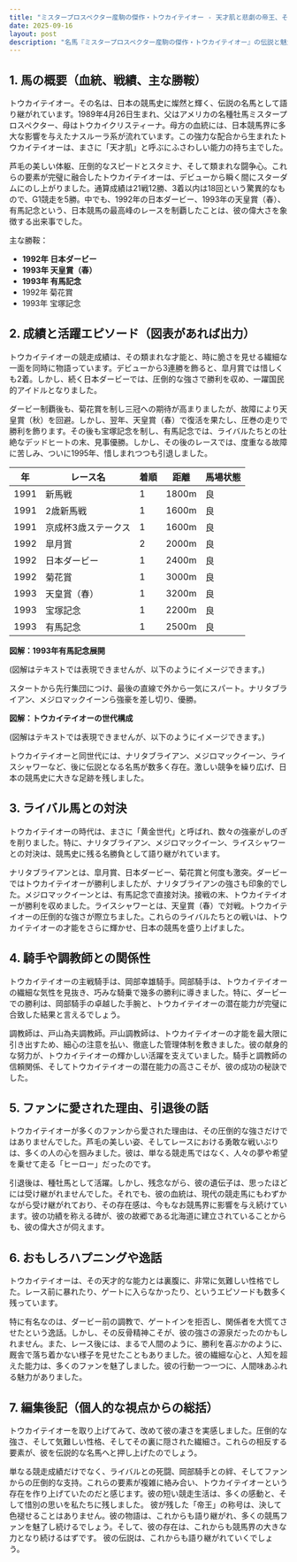 ```yaml
---
title: "ミスタープロスペクター産駒の傑作・トウカイテイオー - 天才肌と悲劇の帝王、その生涯を辿る"
date: 2025-09-16
layout: post
description: "名馬『ミスタープロスペクター産駒の傑作・トウカイテイオー』の伝説と魅力を深堀り"
---
```


## 1. 馬の概要（血統、戦績、主な勝鞍）

トウカイテイオー。その名は、日本の競馬史に燦然と輝く、伝説の名馬として語り継がれています。1989年4月26日生まれ、父はアメリカの名種牡馬ミスタープロスペクター、母はトウカイクリスティーナ。母方の血統には、日本競馬界に多大な影響を与えたナスルーラ系が流れています。この強力な配合から生まれたトウカイテイオーは、まさに「天才肌」と呼ぶにふさわしい能力の持ち主でした。

芦毛の美しい体躯、圧倒的なスピードとスタミナ、そして類まれな闘争心。これらの要素が完璧に融合したトウカイテイオーは、デビューから瞬く間にスターダムにのし上がりました。通算成績は21戦12勝、3着以内は18回という驚異的なもので、G1競走を5勝。中でも、1992年の日本ダービー、1993年の天皇賞（春）、有馬記念という、日本競馬の最高峰のレースを制覇したことは、彼の偉大さを象徴する出来事でした。

主な勝鞍：

* **1992年 日本ダービー**
* **1993年 天皇賞（春）**
* **1993年 有馬記念**
* 1992年 菊花賞
* 1993年 宝塚記念


## 2. 成績と活躍エピソード（図表があれば出力）

トウカイテイオーの競走成績は、その類まれな才能と、時に脆さを見せる繊細な一面を同時に物語っています。デビューから3連勝を飾ると、皐月賞では惜しくも2着。しかし、続く日本ダービーでは、圧倒的な強さで勝利を収め、一躍国民的アイドルとなりました。

ダービー制覇後も、菊花賞を制し三冠への期待が高まりましたが、故障により天皇賞（秋）を回避。しかし、翌年、天皇賞（春）で復活を果たし、圧巻の走りで勝利を飾ります。その後も宝塚記念を制し、有馬記念では、ライバルたちとの壮絶なデッドヒートの末、見事優勝。しかし、その後のレースでは、度重なる故障に苦しみ、ついに1995年、惜しまれつつも引退しました。


| 年 | レース名          | 着順 | 距離 | 馬場状態 |
|---|-----------------|-----|------|---------|
| 1991 | 新馬戦           | 1   | 1800m| 良      |
| 1991 | 2歳新馬戦         | 1   | 1600m| 良      |
| 1991 | 京成杯3歳ステークス | 1   | 1600m| 良      |
| 1992 | 皐月賞           | 2   | 2000m| 良      |
| 1992 | 日本ダービー        | 1   | 2400m| 良      |
| 1992 | 菊花賞           | 1   | 3000m| 良      |
| 1993 | 天皇賞（春）       | 1   | 3200m| 良      |
| 1993 | 宝塚記念         | 1   | 2200m| 良      |
| 1993 | 有馬記念         | 1   | 2500m| 良      |


**図解：1993年有馬記念展開**

(図解はテキストでは表現できませんが、以下のようにイメージできます。)

スタートから先行集団につけ、最後の直線で外から一気にスパート。ナリタブライアン、メジロマックイーンら強豪を差し切り、優勝。


**図解：トウカイテイオーの世代構成**

(図解はテキストでは表現できませんが、以下のようにイメージできます。)

トウカイテイオーと同世代には、ナリタブライアン、メジロマックイーン、ライスシャワーなど、後に伝説となる名馬が数多く存在。激しい競争を繰り広げ、日本の競馬史に大きな足跡を残しました。


## 3. ライバル馬との対決

トウカイテイオーの時代は、まさに「黄金世代」と呼ばれ、数々の強豪がしのぎを削りました。特に、ナリタブライアン、メジロマックイーン、ライスシャワーとの対決は、競馬史に残る名勝負として語り継がれています。

ナリタブライアンとは、皐月賞、日本ダービー、菊花賞と何度も激突。ダービーではトウカイテイオーが勝利しましたが、ナリタブライアンの強さも印象的でした。メジロマックイーンとは、有馬記念で直接対決。接戦の末、トウカイテイオーが勝利を収めました。ライスシャワーとは、天皇賞（春）で対戦。トウカイテイオーの圧倒的な強さが際立ちました。これらのライバルたちとの戦いは、トウカイテイオーの才能をさらに輝かせ、日本の競馬を盛り上げました。


## 4. 騎手や調教師との関係性

トウカイテイオーの主戦騎手は、岡部幸雄騎手。岡部騎手は、トウカイテイオーの繊細な気性を見抜き、巧みな騎乗で幾多の勝利に導きました。特に、ダービーでの勝利は、岡部騎手の卓越した手腕と、トウカイテイオーの潜在能力が完璧に合致した結果と言えるでしょう。

調教師は、戸山為夫調教師。戸山調教師は、トウカイテイオーの才能を最大限に引き出すため、細心の注意を払い、徹底した管理体制を敷きました。彼の献身的な努力が、トウカイテイオーの輝かしい活躍を支えていました。騎手と調教師の信頼関係、そしてトウカイテイオーの潜在能力の高さこそが、彼の成功の秘訣でした。


## 5. ファンに愛された理由、引退後の話

トウカイテイオーが多くのファンから愛された理由は、その圧倒的な強さだけではありませんでした。芦毛の美しい姿、そしてレースにおける勇敢な戦いぶりは、多くの人の心を掴みました。彼は、単なる競走馬ではなく、人々の夢や希望を乗せて走る「ヒーロー」だったのです。

引退後は、種牡馬として活躍。しかし、残念ながら、彼の遺伝子は、思ったほどには受け継がれませんでした。それでも、彼の血統は、現代の競走馬にもわずかながら受け継がれており、その存在感は、今もなお競馬界に影響を与え続けています。彼の功績を称える碑が、彼の故郷である北海道に建立されていることからも、彼の偉大さが伺えます。


## 6. おもしろハプニングや逸話

トウカイテイオーは、その天才的な能力とは裏腹に、非常に気難しい性格でした。レース前に暴れたり、ゲートに入らなかったり、というエピソードも数多く残っています。

特に有名なのは、ダービー前の調教で、ゲートインを拒否し、関係者を大慌てさせたという逸話。しかし、その反骨精神こそが、彼の強さの源泉だったのかもしれません。また、レース後には、まるで人間のように、勝利を喜ぶかのように、厩舎で落ち着かない様子を見せたこともありました。彼の繊細な心と、人知を超えた能力は、多くのファンを魅了しました。彼の行動一つ一つに、人間味あふれる魅力がありました。


## 7. 編集後記（個人的な視点からの総括）

トウカイテイオーを取り上げてみて、改めて彼の凄さを実感しました。圧倒的な強さ、そして気難しい性格、そしてその裏に隠された繊細さ。これらの相反する要素が、彼を伝説的な名馬へと押し上げたのでしょう。

単なる競走成績だけでなく、ライバルとの死闘、岡部騎手との絆、そしてファンからの圧倒的な支持。これらの要素が複雑に絡み合い、トウカイテイオーという存在を作り上げていたのだと感じます。彼の短い競走生活は、多くの感動と、そして惜別の思いを私たちに残しました。  彼が残した「帝王」の称号は、決して色褪せることはありません。彼の物語は、これからも語り継がれ、多くの競馬ファンを魅了し続けるでしょう。そして、彼の存在は、これからも競馬界の大きな力となり続けるはずです。  彼の伝説は、これからも語り継がれていくでしょう。
